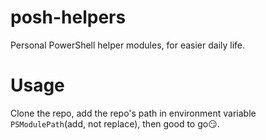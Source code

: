# posh-helpers
Personal PowerShell helper modules, for easier daily life.

# Usage
Clone the repo, add the repo's path in environment variable `PSModulePath`(add, not replace), then good to go:smirk:.
